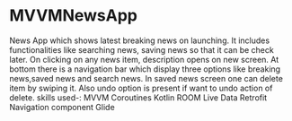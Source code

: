 # MVVMNewsApp
News App which shows latest breaking news on launching.
It includes functionalities like searching news, saving news so that it can be check later.
On clicking on any news item, description opens on new screen.
At bottom there is a navigation bar which display three options like breaking news,saved news and search news.
In saved news screen one can delete item by swiping it. Also undo option is present if want to undo action of delete.
skills used-:
MVVM
Coroutines
Kotlin
ROOM
Live Data
Retrofit
Navigation component
Glide
